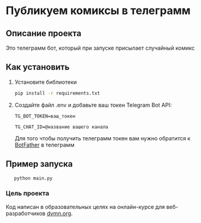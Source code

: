 # Публикуем комиксы в телеграмм

## Описание проекта

Это телеграмм бот, который при запуске присылает случайный комикс


## Как установить 

1. Установите библиотеки

    ```bash
    pip install -r requirements.txt
    ```

2. Создайте файл .env и добавьте ваш токен Telegram Bot API:
    
    ```
    TG_BOT_TOKEN=ваш_токен

    TG_CHAT_ID=@название вашего канала
    ```
    Для того чтобы получить телеграмм токен вам нужно обратится к [BotFather](https://telegram.me/BotFather) в телеграмм



## Пример запуска 
 
```
   python main.py
```

### Цель проекта

Код написан в образовательных целях на онлайн-курсе для веб-разработчиков [dvmn.org](https://dvmn.org/).